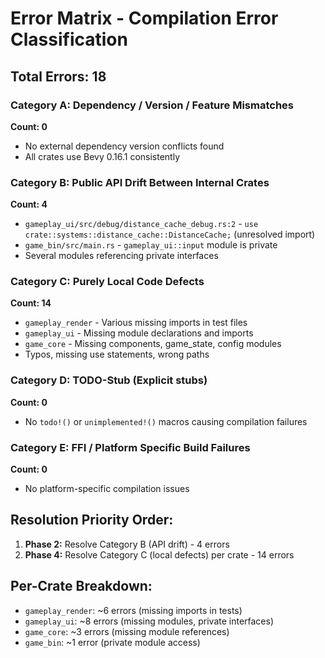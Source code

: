 # Error Matrix - Compilation Error Classification

## Total Errors: 18

### Category A: Dependency / Version / Feature Mismatches
**Count: 0**
- No external dependency version conflicts found
- All crates use Bevy 0.16.1 consistently

### Category B: Public API Drift Between Internal Crates
**Count: 4**
- `gameplay_ui/src/debug/distance_cache_debug.rs:2` - `use crate::systems::distance_cache::DistanceCache;` (unresolved import)
- `game_bin/src/main.rs` - `gameplay_ui::input` module is private
- Several modules referencing private interfaces

### Category C: Purely Local Code Defects
**Count: 14**
- `gameplay_render` - Various missing imports in test files
- `gameplay_ui` - Missing module declarations and imports 
- `game_core` - Missing components, game_state, config modules
- Typos, missing use statements, wrong paths

### Category D: TODO-Stub (Explicit stubs)
**Count: 0**
- No `todo!()` or `unimplemented!()` macros causing compilation failures

### Category E: FFI / Platform Specific Build Failures
**Count: 0**
- No platform-specific compilation issues

## Resolution Priority Order:
1. **Phase 2:** Resolve Category B (API drift) - 4 errors
2. **Phase 4:** Resolve Category C (local defects) per crate - 14 errors

## Per-Crate Breakdown:
- `gameplay_render`: ~6 errors (missing imports in tests)
- `gameplay_ui`: ~8 errors (missing modules, private interfaces)  
- `game_core`: ~3 errors (missing module references)
- `game_bin`: ~1 error (private module access)
